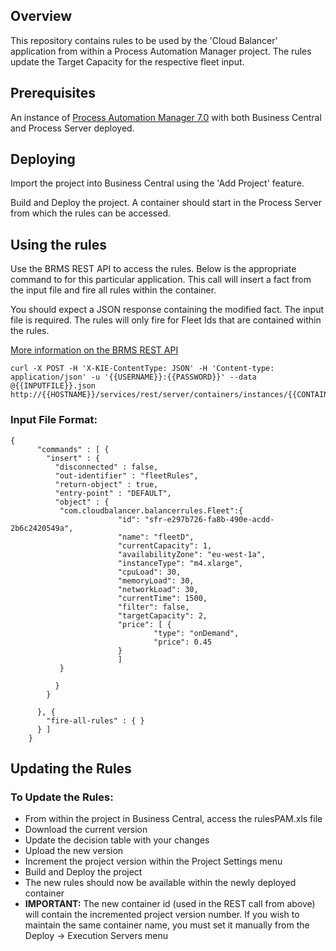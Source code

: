 ## Overview

This repository contains rules to be used by the 'Cloud Balancer' application from within a Process Automation Manager project. The rules update the Target Capacity for the respective fleet input.

## Prerequisites

An instance of [Process Automation Manager 7.0](https://access.redhat.com/documentation/en-us/red_hat_process_automation_manager/7.0/) with both Business Central and Process Server deployed.

## Deploying

Import the project into Business Central using the 'Add Project' feature.

Build and Deploy the project. A container should start in the Process Server from which the rules can be accessed.

## Using the rules

Use the BRMS REST API to access the rules. Below is the appropriate command to for this particular application. This call will insert a fact from the input file and fire all rules within the container.

You should expect a JSON response containing the modified fact. The input file is required. The rules will only fire for Fleet Ids that are contained within the rules.

[More information on the BRMS REST API](https://access.redhat.com/documentation/en-us/red_hat_decision_manager/7.0/html/installing_and_configuring_red_hat_business_optimizer/optimizer-rest-api-for-execution-server-con)
```
curl -X POST -H 'X-KIE-ContentType: JSON' -H 'Content-type: application/json' -u '{{USERNAME}}:{{PASSWORD}}' --data @{{INPUTFILE}}.json http://{{HOSTNAME}}/services/rest/server/containers/instances/{{CONTAINER_ID}}
```
### Input File Format:
```
{
      "commands" : [ {
        "insert" : {
          "disconnected" : false,
          "out-identifier" : "fleetRules",
          "return-object" : true,
          "entry-point" : "DEFAULT",
          "object" : {
           "com.cloudbalancer.balancerrules.Fleet":{
                        "id": "sfr-e297b726-fa8b-490e-acdd-2b6c2420549a",
                        "name": "fleetD",
                        "currentCapacity": 1,
                        "availabilityZone": "eu-west-1a",
                        "instanceType": "m4.xlarge",
                        "cpuLoad": 30,
                        "memoryLoad": 30,
                        "networkLoad": 30,
                        "currentTime": 1500,
                        "filter": false,
                        "targetCapacity": 2,
                        "price": [ {
                                "type": "onDemand",
                                "price": 0.45
                        }
                        ]
           }

          }
        }

      }, {
        "fire-all-rules" : { }
      } ]
    }
```
## Updating the Rules

### To Update the Rules:
* From within the project in Business Central, access the rulesPAM.xls file
* Download the current version
* Update the decision table with your changes
* Upload the new version
* Increment the project version within the Project Settings menu
* Build and Deploy the project
* The new rules should now be available within the newly deployed container
* **IMPORTANT:** The new container id (used in the REST call from above) will contain the incremented project version number. If you wish to maintain the same container name, you must set it manually from the Deploy -> Execution Servers menu


